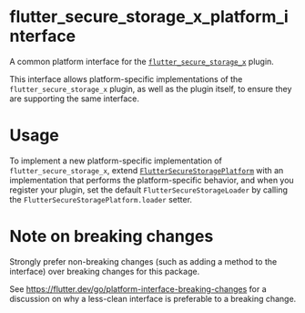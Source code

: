 # flutter_secure_storage_x_platform_interface

A common platform interface for the [`flutter_secure_storage_x`][1] plugin.

This interface allows platform-specific implementations of the `flutter_secure_storage_x`
plugin, as well as the plugin itself, to ensure they are supporting the
same interface.

# Usage

To implement a new platform-specific implementation of `flutter_secure_storage_x`, extend
[`FlutterSecureStoragePlatform`][2] with an implementation that performs the
platform-specific behavior, and when you register your plugin, set the default
`FlutterSecureStorageLoader` by calling the `FlutterSecureStoragePlatform.loader` setter.

# Note on breaking changes

Strongly prefer non-breaking changes (such as adding a method to the interface)
over breaking changes for this package.

See https://flutter.dev/go/platform-interface-breaking-changes for a discussion
on why a less-clean interface is preferable to a breaking change.

[1]: https://pub.dev/packages/flutter_secure_storage_x
[2]: lib/flutter_secure_storage_x_platform_interface.dart
